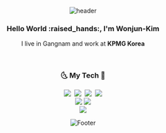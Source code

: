 <div align="center">

![header](https://capsule-render.vercel.app/api?type=waving&color=50874D&height=100&section=header)
<h3 align="center">  Hello World :raised_hands:,  I'm Wonjun-Kim </h3>
    <p>I live in Gangnam and work at <b>KPMG Korea</b></p>
<br>
<h3 align="center">🌜 My Tech 🌛  </h3>
<p align="center">
    <img src="https://img.shields.io/badge/python-3670A0?style=flat&logo=python&logoColor=ffdd54"/></a>&nbsp
    <img src="https://img.shields.io/badge/FastAPI-005571?style=flat&logo=fastapi"/></a>&nbsp
    <img src="https://img.shields.io/badge/DJANGO-REST-ff1709?style=flat&logo=django&logoColor=white&color=ff1709&labelColor=gray"/></a>&nbsp
    <img src="https://img.shields.io/badge/Flask-000000?style=flat-square&logo=flask&logoColor=white"/></br>
    <img src="https://img.shields.io/badge/Node.js-339933?style=flat-square&logo=Node.js&logoColor=white"/>
    <img src="https://img.shields.io/badge/Express-000000?style=flat-square&logo=Express&logoColor=white"/></br>
    <img src="https://img.shields.io/badge/Amazon AWS-232F3E?style=flat-square&logo=amazonaws&logoColor=white"/>
    
![Footer](https://capsule-render.vercel.app/api?type=waving&color=50874D&height=100&section=footer)
